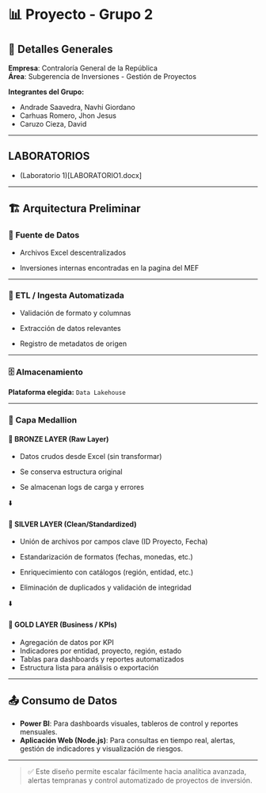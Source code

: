 
# 📊 Proyecto - Grupo 2

## 🏢 Detalles Generales

**Empresa**: Contraloría General de la República  
**Área**: Subgerencia de Inversiones - Gestión de Proyectos  

**Integrantes del Grupo:**
- Andrade Saavedra, Navhi Giordano  
- Carhuas Romero, Jhon Jesus  
- Caruzo Cieza, David  
---
## LABORATORIOS
- (Laboratorio 1)[LABORATORIO1.docx]
---
## 🏗️ Arquitectura Preliminar

### 🔹 Fuente de Datos

- Archivos Excel descentralizados       

- Inversiones internas encontradas en la pagina del MEF

---

### 🔹 ETL / Ingesta Automatizada

- Validación de formato y columnas    
- Extracción de datos relevantes    

- Registro de metadatos de origen 

---

### 🗄️ Almacenamiento

**Plataforma elegida:** `Data Lakehouse`  

---

### 🔸 Capa Medallion

#### 🥉 BRONZE LAYER (Raw Layer)

- Datos crudos desde Excel (sin transformar)        

- Se conserva estructura original                   

 - Se almacenan logs de carga y errores         



⬇️

#### 🥈 SILVER LAYER (Clean/Standardized)

 - Unión de archivos por campos clave (ID Proyecto, Fecha)

- Estandarización de formatos (fechas, monedas, etc.)     

- Enriquecimiento con catálogos (región, entidad, etc.)   

- Eliminación de duplicados y validación de integridad    


⬇️

#### 🥇 GOLD LAYER (Business / KPIs)

- Agregación de datos por KPI                         
- Indicadores por entidad, proyecto, región, estado   
- Tablas para dashboards y reportes automatizados        
 - Estructura lista para análisis o exportación            

---

## 📤 Consumo de Datos

- **Power BI**: Para dashboards visuales, tableros de control y reportes mensuales.
- **Aplicación Web (Node.js)**: Para consultas en tiempo real, alertas, gestión de indicadores y visualización de riesgos.

---

> ✅ Este diseño permite escalar fácilmente hacia analítica avanzada, alertas tempranas y control automatizado de proyectos de inversión.
